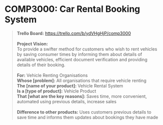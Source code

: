 # COMP3000: Car Rental Booking System

> **Trello Board:** https://trello.com/b/ydVHgHjP/comp3000 <br />
> <br />
> **Project Vision:** <br />
> To provide a swifter method for customers who wish to rent vehicles by saving consumer times by informing them about details of available vehicles, efficient document verification and providing details of their booking.  <br /> 
> <br />
> **For:** Vehicle Renting Organisations <br />
> **Whose [problem]:**  All organisations that require vehicle renting <br />
> **The [name of your product]:** Vehicle Rental System <br />
> **Is a [type of product]:** Vehicle Product <br />
> **That [what are the key reasons]:** Saves time, more convenient, automated using previous details, increase sales   <br />  
> **Difference to other products:** Uses customers previous details to save time and informs them updates about bookings they have made <br />
